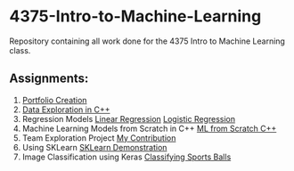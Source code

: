 # 4375-Intro-to-Machine-Learning
Repository containing all work done for the 4375 Intro to Machine Learning class. 

## Assignments:

1) [Portfolio Creation](Overview_of_ML.pdf)
2) [Data Exploration in C++](Project_1_Data_Exploration/Project_1_Data_Exploration_Report.pdf)
3) Regression Models
  [Linear Regression](Project_2_Linear_Models/Linear_Regression_Model.Rmd)
  [Logistic Regression](Project_2_Linear_Models/Logistic_Classification_Model.Rmd)
4) Machine Learning Models from Scratch in C++
  [ML from Scratch C++](https://github.com/PickleMustard/4375-Intro-to-Machine-Learning/blob/f1c57a4969d567012d499eb3cbf909a50f07baf8/Project_3_ML_Algorithms_From_Scratch/ML%20Algorithms%20from%20Scratch.pdf)
6) Team Exploration Project
  [My Contribution](Project_4_Team_Exploration/Notebook_3_Clustering.pdf)
7) Using SKLearn 
  [SKLearn Demonstration](Project_5_SKLearn_ML/Using_SKLearn.pdf)
8) Image Classification using Keras
  [Classifying Sports Balls](Project_6/Sports_Balls_Deep_Learning_Classification.pdf)
